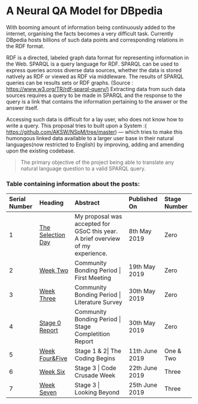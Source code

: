 #  A Neural QA Model for DBpedia 

With booming amount of information being continuously added to the internet, organising the facts becomes a very difficult task. Currently DBpedia hosts billions of such data points and corresponding relations in the RDF format.  
 
RDF is a directed, labeled graph data format for representing information in the Web. SPARQL is a query language for RDF. SPARQL can be used to express queries across diverse data sources, whether the data is stored natively as RDF or viewed as RDF via middleware. The results of SPARQL queries can be results sets or RDF graphs. (Source : <https://www.w3.org/TR/rdf-sparql-query/​)>
 Extracting data from such data sources requires a query to be made in SPARQL and the response to the query is a link that contains the information pertaining to the answer or the answer itself. 
 
 Accessing such data is difficult for a lay user, who does not know how to write a query. This proposal tries to built upon a System :(​ <https://github.com/AKSW/NSpM/tree/master> ​) —  which tries to make this humongous linked data available to a larger user base in their natural languages(now restricted to English) by improving, adding and amending upon the existing codebase. 
 
 > The primary objective of the project being able to translate any natural language question to a valid SPARQL query.  



### Table containing information about the posts:

 | Serial Number| Heading           |Abstract|  Published On | Stage Number |
|:-------------|:------------------|:-----------|:------|:----|
| 1           | [The Selection Day](./TheSelectionDay) | My proposal was accepted for GSoC this year. A brief overview of my experience.| 8th May 2019  | Zero|
| 2           | [Week Two](./WeekTwo) | Community Bonding Period \| First Meeting | 19th May 2019  | Zero |
| 3           | [Week Three](./WeekThree) | Community Bonding Period \| Literature Survey | 30th May 2019  | Zero |
| 4          | [Stage 0 Report](./stage0) | Community Bonding Period \| Stage Completition Report | 30th May 2019  | Zero |
| 5          | [Week Four&Five](./WeekFive) | Stage 1 & 2\| The Coding Begins | 11th June 2019  | One & Two |
| 6          | [Week Six](./WeekSix) | Stage 3 \| Code Crusade Week | 22th June 2019  | Three |
| 7          | [Week Seven](./WeekSeven) | Stage 3 \| Looking Beyond | 25th June 2019  | Three |


